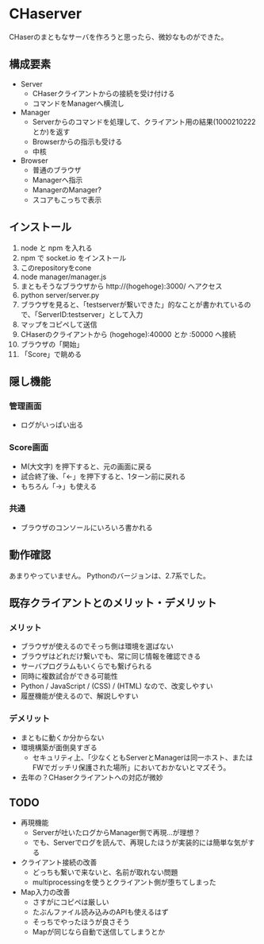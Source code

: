 CHaserver
=========

CHaserのまともなサーバを作ろうと思ったら、微妙なものができた。


## 構成要素

* Server
    - CHaserクライアントからの接続を受け付ける
	- コマンドをManagerへ横流し
* Manager
    - Serverからのコマンドを処理して、クライアント用の結果(1000210222 とか)を返す
	- Browserからの指示も受ける
	- 中核
* Browser
    - 普通のブラウザ
	- Managerへ指示
	- ManagerのManager?
	- スコアもこっちで表示


## インストール

1. node と npm を入れる
2. npm で socket.io をインストール
3. このrepositoryをcone
4. node manager/manager.js
5. まともそうなブラウザから http://(hogehoge):3000/ へアクセス
6. python server/server.py
7. ブラウザを見ると、「testserverが繋いできた」的なことが書かれているので、「ServerID:testserver」として入力
8. マップをコピペして送信
9. CHaserのクライアントから (hogehoge):40000 とか :50000 へ接続
10. ブラウザの「開始」
11. 「Score」で眺める

## 隠し機能

### 管理画面

* ログがいっぱい出る

### Score画面

* M(大文字) を押下すると、元の画面に戻る
* 試合終了後、「←」を押下すると、1ターン前に戻れる
* もちろん「→」も使える

### 共通

* ブラウザのコンソールにいろいろ書かれる


## 動作確認

あまりやっていません。
Pythonのバージョンは、2.7系でした。


## 既存クライアントとのメリット・デメリット

### メリット

* ブラウザが使えるのでそっち側は環境を選ばない
* ブラウザはどれだけ繋いでも、常に同じ情報を確認できる
* サーバプログラムもいくらでも繋げられる
* 同時に複数試合ができる可能性
* Python / JavaScript / (CSS) / (HTML) なので、改変しやすい
* 履歴機能が使えるので、解説しやすい

### デメリット

* まともに動くか分からない
* 環境構築が面倒臭すぎる
    - セキュリティ上、「少なくともServerとManagerは同一ホスト、またはFWでガッチリ保護された場所」においておかないとマズそう。	
* 去年の？CHaserクライアントへの対応が微妙


## TODO
* 再現機能
   - Serverが吐いたログからManager側で再現…が理想？
   - でも、Serverでログを読んで、再現したほうが実装的には簡単な気がする
* クライアント接続の改善
   - どっちも繋いで来ないと、名前が取れない問題
   - multiprocessingを使うとクライアント側が堕ちてしまった
* Map入力の改善
   - さすがにコピペは厳しい
   - たぶんファイル読み込みのAPIも使えるはず
   - そっちでやったほうが良さそう
   - Mapが同じなら自動で送信してしまうとか
